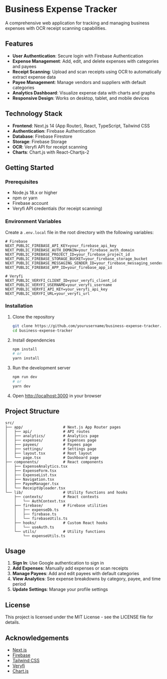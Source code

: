# Business Expense Tracker

A comprehensive web application for tracking and managing business expenses with OCR receipt scanning capabilities.

## Features

- **User Authentication**: Secure login with Firebase Authentication
- **Expense Management**: Add, edit, and delete expenses with categories and payees
- **Receipt Scanning**: Upload and scan receipts using OCR to automatically extract expense data
- **Payee Management**: Manage vendors and suppliers with default categories
- **Analytics Dashboard**: Visualize expense data with charts and graphs
- **Responsive Design**: Works on desktop, tablet, and mobile devices

## Technology Stack

- **Frontend**: Next.js 14 (App Router), React, TypeScript, Tailwind CSS
- **Authentication**: Firebase Authentication
- **Database**: Firebase Firestore
- **Storage**: Firebase Storage
- **OCR**: Veryfi API for receipt scanning
- **Charts**: Chart.js with React-Chartjs-2

## Getting Started

### Prerequisites

- Node.js 18.x or higher
- npm or yarn
- Firebase account
- Veryfi API credentials (for receipt scanning)

### Environment Variables

Create a `.env.local` file in the root directory with the following variables:

```
# Firebase
NEXT_PUBLIC_FIREBASE_API_KEY=your_firebase_api_key
NEXT_PUBLIC_FIREBASE_AUTH_DOMAIN=your_firebase_auth_domain
NEXT_PUBLIC_FIREBASE_PROJECT_ID=your_firebase_project_id
NEXT_PUBLIC_FIREBASE_STORAGE_BUCKET=your_firebase_storage_bucket
NEXT_PUBLIC_FIREBASE_MESSAGING_SENDER_ID=your_firebase_messaging_sender_id
NEXT_PUBLIC_FIREBASE_APP_ID=your_firebase_app_id

# Veryfi
NEXT_PUBLIC_VERYFI_CLIENT_ID=your_veryfi_client_id
NEXT_PUBLIC_VERYFI_USERNAME=your_veryfi_username
NEXT_PUBLIC_VERYFI_API_KEY=your_veryfi_api_key
NEXT_PUBLIC_VERYFI_URL=your_veryfi_url
```

### Installation

1. Clone the repository
   ```bash
   git clone https://github.com/yourusername/business-expense-tracker.git
   cd business-expense-tracker
   ```

2. Install dependencies
   ```bash
   npm install
   # or
   yarn install
   ```

3. Run the development server
   ```bash
   npm run dev
   # or
   yarn dev
   ```

4. Open [http://localhost:3000](http://localhost:3000) in your browser

## Project Structure

```
src/
├── app/                  # Next.js App Router pages
│   ├── api/              # API routes
│   ├── analytics/        # Analytics page
│   ├── expenses/         # Expenses page
│   ├── payees/           # Payees page
│   ├── settings/         # Settings page
│   ├── layout.tsx        # Root layout
│   └── page.tsx          # Dashboard page
├── components/           # React components
│   ├── ExpenseAnalytics.tsx
│   ├── ExpenseForm.tsx
│   ├── ExpenseList.tsx
│   ├── Navigation.tsx
│   ├── PayeeManager.tsx
│   └── ReceiptUploader.tsx
└── lib/                  # Utility functions and hooks
    ├── contexts/         # React contexts
    │   └── AuthContext.tsx
    ├── firebase/         # Firebase utilities
    │   ├── expenseDb.ts
    │   ├── firebase.ts
    │   └── firebaseUtils.ts
    ├── hooks/            # Custom React hooks
    │   └── useAuth.ts
    └── utils/            # Utility functions
        └── expenseUtils.ts
```

## Usage

1. **Sign In**: Use Google authentication to sign in
2. **Add Expenses**: Manually add expenses or scan receipts
3. **Manage Payees**: Add and edit payees with default categories
4. **View Analytics**: See expense breakdowns by category, payee, and time period
5. **Update Settings**: Manage your profile settings

## License

This project is licensed under the MIT License - see the LICENSE file for details.

## Acknowledgements

- [Next.js](https://nextjs.org/)
- [Firebase](https://firebase.google.com/)
- [Tailwind CSS](https://tailwindcss.com/)
- [Veryfi](https://www.veryfi.com/)
- [Chart.js](https://www.chartjs.org/)